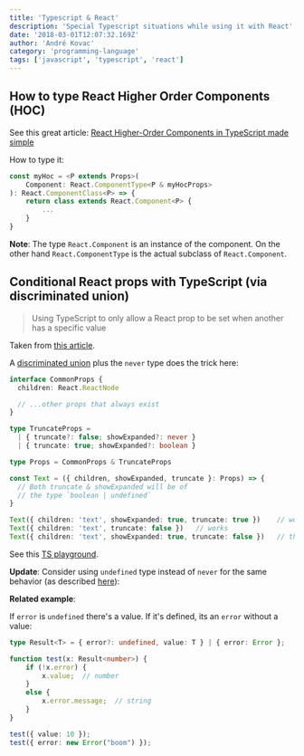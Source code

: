 ```yaml
---
title: 'Typescript & React'
description: 'Special Typescript situations while using it with React'
date: '2018-03-01T12:07:32.169Z'
author: 'André Kovac'
category: 'programming-language'
tags: ['javascript', 'typescript', 'react']
---
```


## How to type React Higher Order Components (HOC)

See this great article: [React Higher-Order Components in TypeScript made simple](https://dev.to/danhomola/react-higher-order-components-in-typescript-made-simple)

How to type it:

```js
const myHoc = <P extends Props>(
    Component: React.ComponentType<P & myHocProps>
): React.ComponentClass<P> => {
    return class extends React.Component<P> {
        ...
    }
}
```

**Note**: The type `React.Component` is an instance of the component. On the other hand `React.ComponentType` is the actual subclass of `React.Component`.

## Conditional React props with TypeScript (via discriminated union)

> Using TypeScript to only allow a React prop to be set when another has a specific value

Taken from [this article](https://www.benmvp.com/blog/conditional-react-props-typescript/).

A [discriminated union](https://basarat.gitbook.io/typescript/type-system/discriminated-unions) plus the `never` type does the trick here:

```ts
interface CommonProps {
  children: React.ReactNode

  // ...other props that always exist
}

type TruncateProps =
  | { truncate?: false; showExpanded?: never }
  | { truncate: true; showExpanded?: boolean }

type Props = CommonProps & TruncateProps

const Text = ({ children, showExpanded, truncate }: Props) => {
  // Both truncate & showExpanded will be of
  // the type `boolean | undefined`
}

Text({ children: 'text', showExpanded: true, truncate: true })    // works
Text({ children: 'text', truncate: false })   // works
Text({ children: 'text', showExpanded: true, truncate: false })   // throws error
```

See this [TS playground](https://www.typescriptlang.org/play?#code/JYOwLgpgTgZghgYwgAgMIHsC2n0gApToAOAzsgN4CwAUMsggBbAA2AJlBCAFzICuIAaxDoA7iBo06AeinIAdAvRgG0ZEUKlkyuGGRxmIuAE8yEAB7ASYGgF8J1MEaIoAKlH4IdEAsTIBeSWQAHwotdxBPSAB+HnhmEggAbmQSBlEAUTMiOBBWCFYY5BAIADdVO1pg0LBwyIgeGt4klLSRTOzc-MKAI3R0Zggc5AqaR2dkH00-NCwcfA0yADJkNw8vSZJ7BFwrFfMwACZkaYAKcnomNg4QABoWjKycvNY7xoivYZ4NgEpjgD4KIEZMgAEJKBhhNaQZDLVIPDrPZAiFjMZDdFDoGBA2TKFBjFAAA16-UGICq-DyMFA+QJtnsLn2BzOFxY7E4PAA5JAzGAOXc4W1Hp1WA13BBXrUvKKmsNfnRkMCROgoAJNtQGTymedGKzrpzubyJVD6sg4glZfLFcrVTQNYdmTqruzkFz9nz7oKEflpeLIe9ILF9OabHKFTiGIQRKYoIQoEA).

**Update**: Consider using `undefined` type instead of `never` for the same behavior (as described [here](https://github.com/microsoft/TypeScript/pull/27695)):

**Related example**:

If `error` is `undefined` there's a value. If it's defined, its an `error` without a value:

```ts
type Result<T> = { error?: undefined, value: T } | { error: Error };

function test(x: Result<number>) {
    if (!x.error) {
        x.value;  // number
    }
    else {
        x.error.message;  // string
    }
}

test({ value: 10 });
test({ error: new Error("boom") });
```